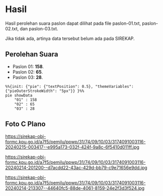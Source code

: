 # Hasil

Hasil perolehan suara paslon dapat dilihat pada file paslon-01.txt, paslon-02.txt, dan paslon-03.txt.

Jika tidak ada, artinya data tersebut belum ada pada SIREKAP.

## Perolehan Suara

 * Paslon 01: **158**.
 * Paslon 02: **65**.
 * Paslon 03: **28**.

```mermaid
%%{init: {"pie": {"textPosition": 0.5}, "themeVariables": {"pieOuterStrokeWidth": "5px"}} }%%
pie showData
    "01" : 158
    "02" : 65
    "03" : 28
```
## Foto C Plano

https://sirekap-obj-formc.kpu.go.id/a7f5/pemilu/ppwp/31/74/09/10/03/3174091003116-20240215-003417--e995a173-032f-424f-9a8c-6f5410d011ff.jpg

https://sirekap-obj-formc.kpu.go.id/a7f5/pemilu/ppwp/31/74/09/10/03/3174091003116-20240214-201200--d7acdd22-43ac-429d-bb79-c9e71656e9dd.jpg

https://sirekap-obj-formc.kpu.go.id/a7f5/pemilu/ppwp/31/74/09/10/03/3174091003116-20240214-213307--44640fc5-88de-4061-8159-24e2f3d3f524.jpg

